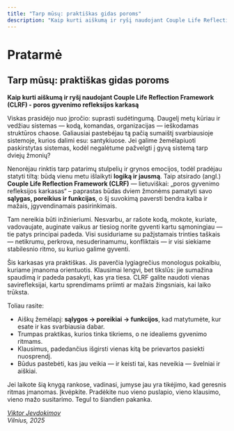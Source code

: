 ```yaml
---
title: "Tarp mūsų: praktiškas gidas poroms"
description: "Kaip kurti aiškumą ir ryšį naudojant Couple Life Reflection Framework (CLRF) - poros gyvenimo refleksijos karkasą"
---
```

# Pratarmė

## Tarp mūsų: praktiškas gidas poroms

**Kaip kurti aiškumą ir ryšį naudojant Couple Life Reflection Framework (CLRF) - poros gyvenimo refleksijos karkasą**

Viskas prasidėjo nuo įpročio: suprasti sudėtingumą. Daugelį metų kūriau ir vedžiau sistemas — kodą, komandas, organizacijas — ieškodamas struktūros chaose. Galiausiai pastebėjau tą pačią sumaištį svarbiausioje sistemoje, kurios dalimi esu: santykiuose. Jei galime žemėlapiuoti paskirstytas sistemas, kodėl negalėtume pažvelgti į gyvą sistemą tarp dviejų žmonių?

Nenorėjau rinktis tarp patarimų stulpelių ir grynos emocijos, todėl pradėjau statyti tiltą: būdą vienu metu išlaikyti **logiką ir jausmą**. Taip atsirado (angl.) **Couple Life Reflection Framework (CLRF)** — lietuviškai: „poros gyvenimo refleksijos karkasas“ – paprastas būdas dviem žmonėms pamatyti savo **sąlygas, poreikius ir funkcijas**, o šį suvokimą paversti bendra kalba ir mažais, įgyvendinamais pasirinkimais.

Tam nereikia būti inžinieriumi. Nesvarbu, ar rašote kodą, mokote, kuriate, vadovaujate, auginate vaikus ar tiesiog norite gyventi kartu sąmoningiau — tie patys principai padeda. Visi susiduriame su pažįstamais trinties taškais — netikrumu, perkrova, nesuderinamumu, konfliktais — ir visi siekiame stabilesnio ritmo, su kuriuo galime gyventi.

Šis karkasas yra praktiškas. Jis paverčia lygiagrečius monologus pokalbiu, kuriame įmanoma orientuotis. Klausimai lengvi, bet tikslūs: jie sumažina spaudimą ir padeda pasakyti, kas yra tiesa. CLRF galite naudoti vienas savirefleksijai, kartu sprendimams priimti ar mažais žingsniais, kai laiko trūksta.

Toliau rasite:

- Aiškų žemėlapį: **sąlygos → poreikiai → funkcijos**, kad matytumėte, kur esate ir kas svarbiausia dabar.
- Trumpas praktikas, kurios tinka tikriems, o ne idealiems gyvenimo ritmams.
- Klausimus, padedančius išgirsti vienas kitą be prievartos pasiekti nuosprendį.
- Būdus pastebėti, kas jau veikia — ir keisti tai, kas neveikia — švelniai ir aiškiai.

Jei laikote šią knygą rankose, vadinasi, jumyse jau yra tikėjimo, kad geresnis ritmas įmanomas. Įkvėpkite. Pradėkite nuo vieno puslapio, vieno klausimo, vieno mažo susitarimo. Tegul to šiandien pakanka.

_[Viktor Jevdokimov](https://www.linkedin.com/in/viktor-jevdokimov)_<br/>
_Vilnius, 2025_
